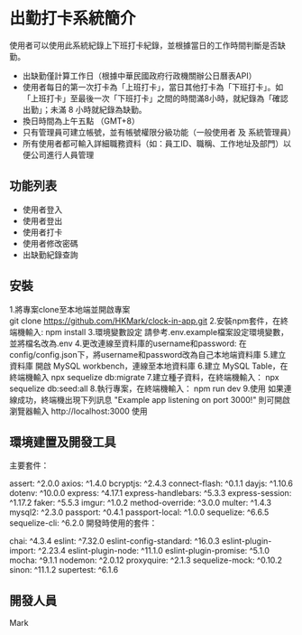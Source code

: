 # 出勤打卡系統簡介
使用者可以使用此系統紀錄上下班打卡紀錄，並根據當日的工作時間判斷是否缺勤。
- 出缺勤僅計算工作日（根據中華民國政府行政機關辦公日曆表API）
- 使用者每日的第一次打卡為「上班打卡」，當日其他打卡為「下班打卡」。如「上班打卡」至最後一次「下班打卡」之間的時間滿8小時，就紀錄為「確認出勤」；未滿 8 小時就紀錄為缺勤。
- 換日時間為上午五點 （GMT+8）
- 只有管理員可建立帳號，並有帳號權限分級功能（一般使用者 及 系統管理員）
- 所有使用者都可輸入詳細職務資料（如：員工ID、職稱、工作地址及部門）以便公司進行人員管理

## 功能列表
* 使用者登入
* 使用者登出
* 使用者打卡
* 使用者修改密碼
* 出缺勤紀錄查詢

## 安裝
 1.將專案clone至本地端並開啟專案      
    git clone https://github.com/HKMark/clock-in-app.git
 2.安裝npm套件，在終端機輸入:
    npm install
 3.環境變數設定 請參考.env.example檔案設定環境變數，並將檔名改為.env
 4.更改連線至資料庫的username和password: 在config/config.json下，將username和password改為自己本地端資料庫
 5.建立資料庫 開啟 MySQL workbench，連線至本地資料庫
 6.建立 MySQL Table，在終端機輸入
    npx sequelize db:migrate 
 7.建立種子資料，在終端機輸入：
    npx sequelize db:seed:all
 8.執行專案，在終端機輸入：
   npm run dev
 9.使用 如果連線成功，終端機出現下列訊息 "Example app listening on port 3000!" 則可開啟瀏覽器輸入 http://localhost:3000 使用

## 環境建置及開發工具
主要套件：

assert: ^2.0.0
axios: ^1.4.0
bcryptjs: ^2.4.3
connect-flash: ^0.1.1
dayjs: ^1.10.6
dotenv: ^10.0.0
express: ^4.17.1
express-handlebars: ^5.3.3
express-session: ^1.17.2
faker: ^5.5.3
imgur: ^1.0.2
method-override: ^3.0.0
multer: ^1.4.3
mysql2: ^2.3.0
passport: ^0.4.1
passport-local: ^1.0.0
sequelize: ^6.6.5
sequelize-cli: ^6.2.0
開發時使用的套件：

chai: ^4.3.4
eslint: ^7.32.0
eslint-config-standard: ^16.0.3
eslint-plugin-import: ^2.23.4
eslint-plugin-node: ^11.1.0
eslint-plugin-promise: ^5.1.0
mocha: ^9.1.1
nodemon: ^2.0.12
proxyquire: ^2.1.3
sequelize-mock: ^0.10.2
sinon: ^11.1.2
supertest: ^6.1.6

## 開發人員
Mark
